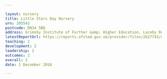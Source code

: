 ```yaml
---

layout: nursery
title: Little Stars Day Nursery
urn: 205543
postcode: DN34 5BQ
address: Grimsby Institute of Further &amp; Higher Education, Laceby Road, GRIMSBY, South Humberside, DN34 5BQ
latestReportUrl: https://reports.ofsted.gov.uk/provider/files/2627743/urn/205543.pdf
teaching: 2
development: 2
leadership: 2
outcomes: 2
overall: 2
date: 1 December 2016

---
```

